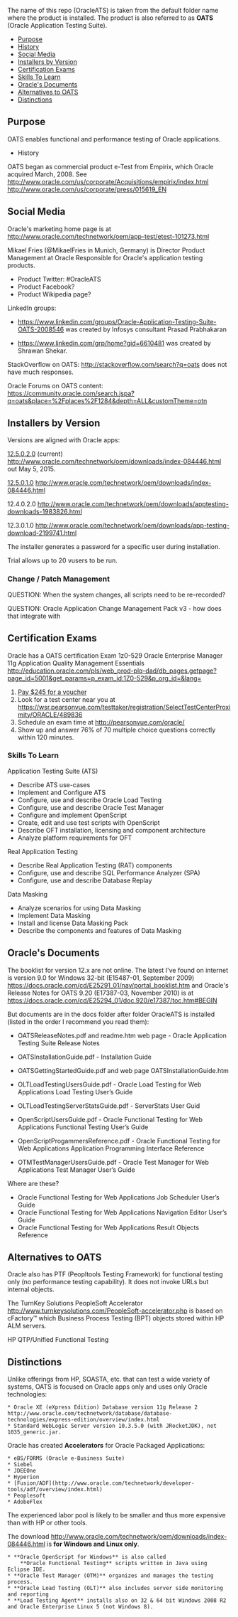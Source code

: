 The name of this repo (OracleATS) is taken from the default folder name where the product is installed.
The product is also referred to as **OATS** (Oracle Application Testing Suite).

* <a href="#Purpose"> Purpose</a>
* <a href="#History"> History</a>
* <a href="#SocialMedia"> Social Media</a>
* <a href="#Installers"> Installers by Version</a>
* <a href="#CertificationExams"> Certification Exams</a>
* <a href="#SkillsToLearn"> Skills To Learn</a>
* <a href="#OracleDocs"> Oracle's Documents</a>
* <a href="#Alternatives"> Alternatives to OATS</a>
* <a href="#Distinctions"> Distinctions</a>

## <a name="Purpose"> Purpose</a>

OATS enables functional and performance testing of Oracle applications.

* <a name="History"> History</a>

OATS began as commercial product e-Test from Empirix, which Oracle acquired March, 2008. See
http://www.oracle.com/us/corporate/Acquisitions/empirix/index.html
http://www.oracle.com/us/corporate/press/015619_EN

## <a name="SocialMedia"> Social Media</a>

Oracle's marketing home page is at
http://www.oracle.com/technetwork/oem/app-test/etest-101273.html

Mikael Fries (@MikaelFries in Munich, Germany) 
is Director Product Management at Oracle Responsible for Oracle's application testing products. 

* Product Twitter: #OracleATS
* Product Facebook?
* Product Wikipedia page?

LinkedIn groups:
* https://www.linkedin.com/groups/Oracle-Application-Testing-Suite-OATS-2008546
  was created by Infosys consultant Prasad Prabhakaran

* https://www.linkedin.com/grp/home?gid=6610481
  was created by Shrawan Shekar.

StackOverflow on OATS: http://stackoverflow.com/search?q=oats
	does not have much responses.

Oracle Forums on OATS content:
https://community.oracle.com/search.jspa?q=oats&place=%2Fplaces%2F1284&depth=ALL&customTheme=otn



## <a name="Installers"> Installers by Version</a>

Versions are aligned with Oracle apps:

[12.5.0.2.0](Install_12.5.2.md) (current) http://www.oracle.com/technetwork/oem/downloads/index-084446.html
out May 5, 2015.

[12.5.0.1.0](Install_12.5.1.md) http://www.oracle.com/technetwork/oem/downloads/index-084446.html

12.4.0.2.0 http://www.oracle.com/technetwork/oem/downloads/apptesting-downloads-1983826.html

12.3.0.1.0 http://www.oracle.com/technetwork/oem/downloads/app-testing-download-2199741.html

The installer generates a password for a specific user during installation.

Trial allows up to 20 vusers to be run.

### <a id="ChangeMgmt"> Change / Patch Management</a>
QUESTION: When the system changes, all scripts need to be re-recorded?

QUESTION: Oracle Application Change Management Pack v3 - how does that integrate with





## <a name="CertificationExams"> Certification Exams</a>

Oracle has a OATS certification Exam 1z0-529 
Oracle Enterprise Manager 11g Application Quality Management Essentials
http://education.oracle.com/pls/web_prod-plq-dad/db_pages.getpage?page_id=5001&get_params=p_exam_id:1Z0-529&p_org_id=&lang=

1. [Pay $245 for a voucher](http://education.oracle.com/pls/web_prod-plq-dad/db_pages.getpage?page_id=609&p_org_id=1001&lang=US&get_params=dc:D85847,p_preview:N)
2. Look for a test center near you at https://wsr.pearsonvue.com/testtaker/registration/SelectTestCenterProximity/ORACLE/489836
2. Schedule an exam time at http://pearsonvue.com/oracle/
3. Show up and answer 76% of 70 multiple choice questions correctly within 120 minutes.

### <a name="SkillsToLearn"> Skills To Learn</a>

Application Testing Suite (ATS)

*    Describe ATS use-cases
*    Implement and Configure ATS 
*    Configure, use and describe Oracle Load Testing 
*    Configure, use and describe Oracle Test Manager 
*    Configure and implement OpenScript 
*    Create, edit and use test scripts with OpenScript 
*    Describe OFT installation, licensing and component architecture 
*    Analyze platform requirements for OFT

Real Application Testing

*    Describe Real Application Testing (RAT) components 
*    Configure, use and describe SQL Performance Analyzer (SPA) 
*    Configure, use and describe Database Replay 

Data Masking

 *   Analyze scenarios for using Data Masking
 *   Implement Data Masking 
 *   Install and license Data Masking Pack 
 *   Describe the components and features of Data Masking


## <a name="OracleDocs"> Oracle's Documents</a>

The booklist for version 12.x are not online.
The latest I've found on internet is version 9.0 for Windows 32-bit (E15487-01, September 2009)
https://docs.oracle.com/cd/E25291_01/nav/portal_booklist.htm
and Oracle's Release Notes for OATS 9.20 (E17387-03, November 2010) is at
	https://docs.oracle.com/cd/E25294_01/doc.920/e17387/toc.htm#BEGIN

But documents are in the docs folder after folder OracleATS is installed
(listed in the order I recommend you read them):

* OATSReleaseNotes.pdf and readme.htm web page - Oracle Application Testing Suite Release Notes

* OATSInstallationGuide.pdf - Installation Guide

* OATSGettingStartedGuide.pdf and web page OATSInstallationGuide.htm

* OLTLoadTestingUsersGuide.pdf - Oracle Load Testing for Web Applications Load Testing User’s Guide

* OLTLoadTestingServerStatsGuide.pdf - ServerStats User Guid

* OpenScriptUsersGuide.pdf - Oracle Functional Testing for Web Applications Functional Testing User’s Guide

* OpenScriptProgammersReference.pdf - Oracle Functional Testing for Web Applications Application Programming Interface
Reference

* OTMTestManagerUsersGuide.pdf - Oracle Test Manager for Web Applications Test Manager User’s Guide

Where are these?
* Oracle Functional Testing for Web Applications Job Scheduler User’s Guide
* Oracle Functional Testing for Web Applications Navigation Editor User’s Guide
* Oracle Functional Testing for Web Applications Result Objects Reference



## <a name="Alternatives"> Alternatives to OATS</a>

Oracle also has PTF (Peopltools Testing Framework) for functional testing only
(no performance testing capability). 
It does not invoke URLs but internal objects.

The TurnKey Solutions PeopleSoft Accelerator
http://www.turnkeysolutions.com/PeopleSoft-accelerator.php
is based on cFactory™ which Business Process Testing (BPT) objects stored within HP ALM servers.

HP QTP/Unified Functional Testing

## <a name="Distinctions"> Distinctions</a>

Unlike offerings from HP, SOASTA, etc. that can test a wide variety of systems,
OATS is focused on Oracle apps only and uses only Oracle technologies:

	* Oracle XE (eXpress Edition) Database version 11g Release 2 http://www.oracle.com/technetwork/database/database-technologies/express-edition/overview/index.html
	* Standard WebLogic Server version 10.3.5.0 (with JRocketJDK), not 1035_generic.jar.

Oracle has created **Accelerators** for Oracle Packaged Applications:

	* eBS/FORMS (Oracle e-Business Suite)
	* Siebel
	* JDEEOne
	* Hyperion
	* [Fusion/ADF](http://www.oracle.com/technetwork/developer-tools/adf/overview/index.html)
	* Peoplesoft
	* AdobeFlex

The experienced labor pool is likely to be smaller and thus more expensive
than with HP or other tools.

The download
http://www.oracle.com/technetwork/oem/downloads/index-084446.html
is **for Windows and Linux only**.

	* **Oracle OpenScript for Windows** is also called 
		**Oracle Functional Testing** scripts written in Java using Eclipse IDE.
	* **Oracle Test Manager (OTM)** organizes and manages the testing process.
	* **Oracle Load Testing (OLT)** also includes server side monitoring and reporting
	* **Load Testing Agent** installs also on 32 & 64 bit Windows 2008 R2 and Oracle Enterprise Linux 5 (not Windows 8).

